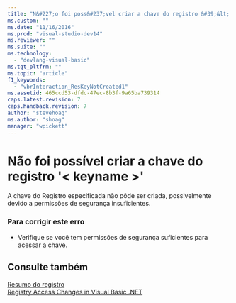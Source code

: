 ```yaml
---
title: "N&#227;o foi poss&#237;vel criar a chave do registro &#39;&lt; keyname &gt;&#39; | Microsoft Docs"
ms.custom: ""
ms.date: "11/16/2016"
ms.prod: "visual-studio-dev14"
ms.reviewer: ""
ms.suite: ""
ms.technology: 
  - "devlang-visual-basic"
ms.tgt_pltfrm: ""
ms.topic: "article"
f1_keywords: 
  - "vbrInteraction_ResKeyNotCreated1"
ms.assetid: 465ccd53-dfdc-47ec-8b3f-9a65ba739314
caps.latest.revision: 7
caps.handback.revision: 7
author: "stevehoag"
ms.author: "shoag"
manager: "wpickett"
---
```

# N&#227;o foi poss&#237;vel criar a chave do registro &#39;&lt; keyname &gt;&#39;
A chave do Registro especificada não pôde ser criada, possivelmente devido a permissões de segurança insuficientes.  
  
### Para corrigir este erro  
  
-   Verifique se você tem permissões de segurança suficientes para acessar a chave.  
  
## Consulte também  
 [Resumo do registro](/dotnet/visual-basic/language-reference/keywords/registry-summary)   
 [Registry Access Changes in Visual Basic .NET](http://msdn.microsoft.com/pt-br/b58f7687-f4db-448a-a865-07f62fd16fb2)